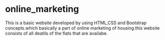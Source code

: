 # online_marketing
This is a basic website developed by using HTML,CSS and Bootstrap concepts.which basically a part of online marketing of housing.this website consists of all deatils of the flats that are availabe.
